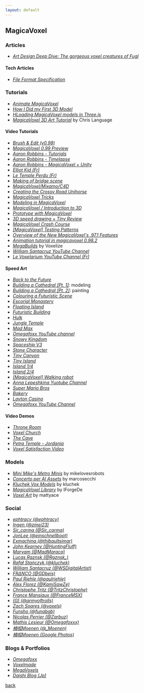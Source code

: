 ```yaml
---
layout: default
---
```


## MagicaVoxel

### Articles

* _[Art Design Deep Dive: The gorgeous voxel creatures of Fugl](https://www.gamasutra.com/view/news/342524/Art_Design_Deep_Dive_The_gorgeous_voxel_creatures_of_Fugl.php)_

#### Tech Articles

* _[File Format Specification](https://github.com/ephtracy/voxel-model/blob/master/MagicaVoxel-file-format-vox.txt)_

### Tutorials

* _[Animate MagicaVoxel](http://drinkdecaf.com/magicavoxel_animate)_
* _[How I Did my First 3D Model](https://medium.com/@Tiagojdferreira/how-i-did-my-first-3d-model-magicavoxel-tutorial-6273319486e6)_
* _[HLoading MagicaVoxel models in Three.js](https://luciopaiva.com/magicavoxel-threejs-howto/)_
* _[MagicaVoxel 3D Art Tutorial](https://www.raywenderlich.com/375-magicavoxel-3d-art-tutorial)_ by Chris Language

#### Video Tutorials

* _[Brush & Edit (v0.98)](https://www.youtube.com/watch?v=d_WymsNdRBA)_
* _[MagicaVoxel 0.99 Preview](https://www.youtube.com/watch?v=9NG7cFc-ddQ)_
* _[Aaron Robbins - Tutorials](https://www.youtube.com/playlist?list=PLHtmobOgsDvlikllA1MBk7pk_DWlmtR_S)_
* _[Aaron Robbins - Timelapse](https://www.youtube.com/watch?v=vlVsrgcV4bM&list=PLHtmobOgsDvk3roGAV-WJ6HL3d33o5gci)_
* _[Aaron Robbins - MagicaVoxel + Unity](https://www.youtube.com/watch?v=p1a-NlfeMIA&list=PLHtmobOgsDvkcPzGyQTPLCvtEs0XDafx6)_
* _[Elliot Kid (Fr)](https://www.youtube.com/playlist?list=PLYmCMg3QL20-jQNEyAAmKjGteZDxVesmy)_
* _[Le Temple Perdu (Fr)](https://www.youtube.com/watch?v=bdROMzu3gw0)_
* _[Making of bridge scene](https://www.youtube.com/watch?v=zoj2AkXe94g)_
* _[MagicaVoxel/Mixamo/C4D](https://www.youtube.com/watch?v=URTGCZtuCcc)_
* _[Creating the Crossy Road Unihorse](https://www.youtube.com/watch?v=u6q_CWQNyek)_
* _[MagicaVoxel Tricks](https://www.youtube.com/watch?v=Yb1RJLhz0kE)_
* _[Modeling in MagicaVoxel](https://www.youtube.com/watch?v=9f57Y_xZ3ao)_
* _[MagicaVoxel / Introduction to 3D](https://www.youtube.com/watch?v=VLPlgJnplL4)_
* _[Prototype with MagicaVoxel](https://www.youtube.com/watch?v=ZxYVJ52_wlI)_
* _[3D speed drawing + Tiny Review](https://www.youtube.com/watch?v=Oh_pkLHVW8o)_
* _[MagicaVoxel Crash Course](https://www.youtube.com/watch?v=uymtWch5RCA)_
* _[[MagicaVoxel] Testing Patterns](https://www.youtube.com/watch?v=9Km8ouDV7zA)_
* _[Overview of the New MagicaVoxel's .97.1 Features](https://www.youtube.com/watch?v=y_4BeMVCkvA)_
* _[Animation tutorial in magicavoxel 0.98.2](https://www.youtube.com/watch?v=bllLWX9xGmY)_
* _[MegaBuilds](https://www.youtube.com/playlist?list=PLUBvJsG9xX8c2f1l2dD1LKDXjGk29taoQ)_ by Voxelize
* _[William Santacruz YouTube Channel](https://www.youtube.com/channel/UCfNyESJTDoZ6POPSo0AAC0g/videos)_
* _[Le Voxelarium YouTube Channel (Fr)](https://www.youtube.com/channel/UCfz11eLtqBgcAb8F2vttEmA)_

#### Speed Art

* _[Back to the Future](https://www.youtube.com/watch?v=Rvhfi7eEbB4)_
* _[Building a Cathedral [Pt. 1]](https://www.youtube.com/watch?v=czqohAi9CcA)_: modeling
* _[Building a Cathedral [Pt. 2]](https://www.youtube.com/watch?v=WFHU0Vx1gWw)_: painting
* _[Colouring a Futuristic Scene](https://www.youtube.com/watch?v=msi69zgJNx8)_
* _[Escorial Monastery](https://www.youtube.com/watch?v=kdH1nnh711w)_
* _[Floating Island](https://www.youtube.com/watch?v=cTUjnG2Frvo)_
* _[Futuristic Building](https://www.youtube.com/watch?v=cAj2h1E_yJ8)_
* _[Hulk](https://www.youtube.com/watch?v=mp1seUAtXVg)_
* _[Jungle Temple](https://www.youtube.com/watch?v=kLBfza0yRzU)_
* _[Mad Max](https://www.youtube.com/watch?v=SQZTlrHt13M)_
* _[Omegafoxx YouTube channel](https://www.youtube.com/watch?v=KTScM_0jEdk&list=PLK696-uKzkYQgPFlXWzvfhvkDFLFkh3Pv)_
* _[Snowy Kingdom](https://www.youtube.com/watch?v=wWggWncHIJA)_
* _[Spaceship V3](https://www.youtube.com/watch?v=mpI9Bj0DESU)_
* _[Stone Character](https://www.youtube.com/watch?v=WGv37JXKAkg)_
* _[Tiny Canyon](https://www.youtube.com/watch?v=I-VxX0Ks_ZM)_
* _[Tiny Island](https://www.youtube.com/watch?v=OiMWp7Ql7nc)_
* _[Island 1/4](https://www.youtube.com/watch?v=WwG-d7ZxqLk)_
* _[Island 2/4](https://www.youtube.com/watch?v=sN7afJvE1_Q)_
* _[[MagicaVoxel] Walking robot](https://www.youtube.com/watch?v=snY9KDKgzko)_
* _[Anna Lepeshkina Yuotube Channel](https://www.youtube.com/channel/UCOka-ILmhM6DWaxZNNsL4tQ/featured)_
* _[Super Mario Bros](https://www.youtube.com/watch?v=bPtw7L-lV7Y)_
* _[Bakery](https://www.youtube.com/watch?v=ou_nteHaC8Q)_
* _[Layton Casino](https://www.youtube.com/watch?v=6Td7LAnQl40)_
* _[Omegafoxx YouTube Channel](https://www.youtube.com/watch?v=KTScM_0jEdk&list=PLK696-uKzkYQgPFlXWzvfhvkDFLFkh3Pv)_

#### Video Demos

* _[Throne Room](https://www.youtube.com/watch?v=7J0KwhTGreE)_
* _[Voxel Church](https://www.youtube.com/watch?v=X2sllnWOXBo)_
* _[The Cave](https://www.youtube.com/watch?v=wYaRiNOtOLQ)_
* _[Petra Temple - Jordania](https://www.youtube.com/watch?v=GM28jApLRJg)_
* _[Voxel Satisfaction Video](https://www.youtube.com/watch?v=3-c4pGSGmC8)_

### Models

* _[Mini Mike's Metro Minis](https://github.com/mikelovesrobots/mmmm)_ by mikelovesrobots
* _[Concerto per AI Assets](https://github.com/marcosecchi/naba-2016-workshop-assets)_ by marcosecchi
* _[Kluchek Vox Models](https://github.com/kluchek/vox-models)_ by kluchek
* _[MagicaVoxel Library](https://github.com/IForgeDe/MagicaVoxelLibrary)_ by IForgeDe
* _[Voxel Art](https://github.com/mattyace/voxel-art)_ by mattyace

### Social

* _[ephtracy (@ephtracy)](https://twitter.com/ephtracy)_
* _[Ingen (@zmei23)](https://twitter.com/zmei23)_
* _[Sir_carma (@Sir_carma)](https://twitter.com/Sir_carma)_
* _[JonLee (@einschnellboot)](https://twitter.com/einschnellboot)_
* _[Exmachina (@thibaultsimar)](https://twitter.com/thibaultsimar)_
* _[John Kearney (@HuntingFluff)](https://twitter.com/HuntingFluff)_
* _[Maryam (@MadMaraca)](https://twitter.com/MadMaraca)_
* _[Lucas Rgznsk (@Rgznsk_)](https://twitter.com/Rgznsk_)_
* _[Rafał Stańczyk (@kluchek)](https://twitter.com/kluchek)_
* _[William Santacruz (@WSDigitalArtist)](https://twitter.com/WSDigitalArtist)_
* _[FRΔNCO (@GDbeis)](https://twitter.com/GDbeis)_
* _[Paul Riehle (@paulriehle)](https://twitter.com/paulriehle)_
* _[Alex Florez (@KamiSawZe)](https://twitter.com/KamiSawZe)_
* _[Christophe Tritz (@TritzChristophe)](https://twitter.com/TritzChristophe)_
* _[France Mansiaux (@FranceMSX)](https://twitter.com/FranceMSX)_
* _[(G) (@armyoftrolls)](https://twitter.com/armyoftrolls)_
* _[Zach Soares (@voxels)](https://twitter.com/voxels)_
* _[Funsho (@funabab)](https://twitter.com/funabab)_
* _[Nicolas Perrier (@Zarbuz)](https://twitter.com/Zarbuz)_
* _[Mathis Lesieur (@Omegafoxxx)](https://twitter.com/Omegafoxxx)_
* _[楠呱Moenen (@_Moenen)](https://twitter.com/_Moenen)_
* _[楠呱Moenen (Google Photos)](https://photos.google.com/share/AF1QipP6uOWkcfqbGh268HLv99CYOZHT36bHSdrL_bX21Yt_zzMtscG_qMHtqmQZ11sb7Q?key=QnNUQmRSLWlRd3ViT1VrYVhJaHlYWTBtYmRNc1lR)_

### Blogs & Portfolios

* _[Omegafoxx](https://www.omegafoxx.com/)_
* _[Voxelmade](http://www.voxelmade.com/)_
* _[MegaVoxels](https://www.megavoxels.com/p/home.html)_
* _[Daishi Blog (Jp)](http://github.dev7.jp/b/tags/MagicaVoxel/)_

[back](../)
